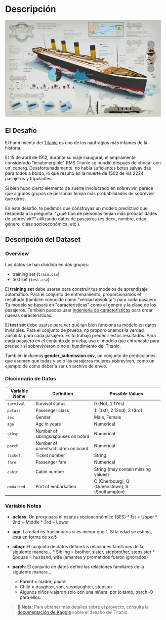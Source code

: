# Descripción

<img src="../../images/titanic.jpg" width="650" >



## El Desafío

El hundimiento del [Titanic](https://en.wikipedia.org/wiki/Titanic) es uno de los naufragios más infames de la historia.

El 15 de abril de 1912, durante su viaje inaugural, el ampliamente considerado "insubmergible" RMS Titanic se hundió después de chocar con un iceberg. Desafortunadamente, no había suficientes botes salvavidas para todos a bordo, lo que resultó en la muerte de 1502 de los 2224 pasajeros y tripulantes.

Si bien hubo cierto elemento de suerte involucrado en sobrevivir, parece que algunos grupos de personas tenían más probabilidades de sobrevivir que otros.

En este desafío, te pedimos que construyas un modelo predictivo que responda a la pregunta: "¿qué tipo de personas tenían más probabilidades de sobrevivir?" utilizando datos de pasajeros (es decir, nombre, edad, género, clase socioeconómica, etc.).


## Descripción del Dataset

### Overview

Los datos se han dividido en dos grupos:

*   training set (`train.csv`)
*   test set (`test.csv`)



El **training set** debe usarse para construir tus modelos de aprendizaje automático. Para el conjunto de entrenamiento, proporcionamos el resultado (también conocido como "verdad absoluta") para cada pasajero. Tu modelo se basará en "características" como el género y la clase de los pasajeros. También puedes usar [ingeniería de características](https://triangleinequality.wordpress.com/2013/09/08/basic-feature-engineering-with-the-titanic-data/) para crear nuevas características.


El **test set** debe usarse para ver qué tan bien funciona tu modelo en datos invisibles. Para el conjunto de prueba, no proporcionamos la verdad absoluta para cada pasajero. Es tu trabajo predecir estos resultados. Para cada pasajero en el conjunto de prueba, usa el modelo que entrenaste para predecir si sobrevivieron o no al hundimiento del Titanic.

También incluimos **gender\_submission.csv**, un conjunto de predicciones que asumen que todas y solo las pasajeras mujeres sobreviven, como un ejemplo de cómo debería ser un archivo de envío.

###     Diccionario de Datos

| Variable Name | Definition                          | Possible Values                                |
|---------------|-------------------------------------|------------------------------------------------|
| `survival`    | Survival status                     | 0 (No), 1 (Yes)                                |
| `pclass`      | Passenger class                     | 1 (1st), 2 (2nd), 3 (3rd)                      |
| `sex`         | Gender                              | Male, Female                                   |
| `age`         | Age in years                        | Numerical                                      |
| `sibsp`       | Number of siblings/spouses on board | Numerical                                      |
| `parch`       | Number of parents/children on board | Numerical                                      |
| `ticket`      | Ticket number                       | String                                         |
| `fare`        | Passenger fare                      | Numerical                                      |
| `cabin`       | Cabin number                        | String (may contain missing values)            |
| `embarked`    | Port of embarkation                 | C (Cherbourg), Q (Queenstown), S (Southampton) |



### Variable Notes

* **pclass**: Un proxy para el estatus socioeconómico (SES)
      * 1st = Upper
      * 2nd = Middle
      * 3rd = Lower

* **age**: La edad es fraccionaria si es menor que 1. Si la edad se estima, está en forma de xx.5

* **sibsp**: El conjunto de datos define las relaciones familiares de la siguiente manera...
      * Sibling = brother, sister, stepbrother, stepsister
      * Spouse = husband, wife (amantes y prometidos fueron ignorados)

* **parch**: El conjunto de datos define las relaciones familiares de la siguiente manera...
     * Parent = madre, padre
     * Child = daughter, son, stepdaughter, stepson
     * Algunos niños viajaron solo con una niñera, por lo tanto, parch=0 para ellos.

> 🔑 **Nota**: Para obtener más detalles sobre el proyecto, consulta la [documentación de Kaggle](https://www.kaggle.com/c/titanic/overview) sobre el desafío del Titanic.
